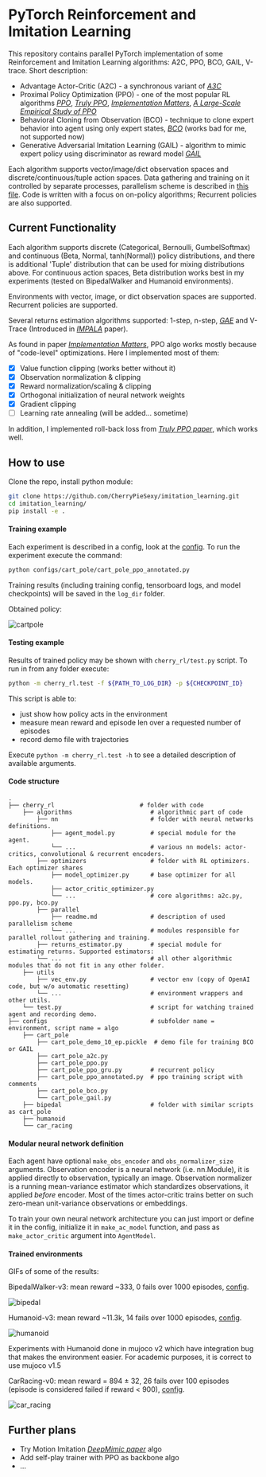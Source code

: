 # PyTorch Reinforcement and Imitation Learning

This repository contains parallel PyTorch implementation of some Reinforcement and Imitation Learning algorithms:
A2C, PPO, BCO, GAIL, V-trace. Short description:
- Advantage Actor-Critic (A2C) - a synchronous variant of [*A3C*](https://arxiv.org/abs/1602.01783)
- Proximal Policy Optimization (PPO) - one of the most popular RL algorithms [*PPO*](https://arxiv.org/abs/1707.06347), 
                               [*Truly PPO*](https://arxiv.org/abs/1903.07940), 
                               [*Implementation Matters*](https://arxiv.org/abs/2005.12729), 
                               [*A Large-Scale Empirical Study of PPO*](https://arxiv.org/abs/2006.05990)
- Behavioral Cloning from Observation (BCO) - technique to clone expert behavior into agent using only expert states,
                                              [*BCO*](https://arxiv.org/abs/1805.01954) (works bad for me, not supported now)
- Generative Adversarial Imitation Learning (GAIL) - algorithm to mimic expert policy using discriminator as reward model
                                              [*GAIL*](https://arxiv.org/abs/1606.03476)

Each algorithm supports vector/image/dict observation spaces and discrete/continuous/tuple action spaces.
Data gathering and training on it controlled by separate processes,
parallelism scheme is described in [this file](cherry_rl/algorithms/parallel/readme.md).
Code is written with a focus on on-policy algorithms;
Recurrent policies are also supported.

## Current Functionality

Each algorithm supports discrete (Categorical, Bernoulli, GumbelSoftmax)
and continuous (Beta, Normal, tanh(Normal)) policy distributions,
and there is additional 'Tuple' distribution that can be used for mixing distributions above. 
For continuous action spaces, Beta distribution works best in my experiments
(tested on BipedalWalker and Humanoid environments).

Environments with vector, image, or dict observation spaces are supported.
Recurrent policies are supported.

Several returns estimation algorithms supported: 1-step, n-step, [*GAE*](https://arxiv.org/abs/1506.02438) and
V-Trace (Introduced in [*IMPALA*](https://arxiv.org/abs/1802.01561) paper).

As found in paper [*Implementation Matters*](https://arxiv.org/abs/2005.12729), 
PPO algo works mostly because of "code-level" optimizations. Here I implemented most of them:
- [x] Value function clipping (works better without it)
- [x] Observation normalization & clipping
- [x] Reward normalization/scaling & clipping
- [x] Orthogonal initialization of neural network weights
- [x] Gradient clipping
- [ ] Learning rate annealing (will be added... sometime)

In addition, I implemented roll-back loss from [*Truly PPO paper*](https://arxiv.org/abs/1903.07940), which works well.

## How to use

Clone the repo, install python module:
```bash
git clone https://github.com/CherryPieSexy/imitation_learning.git
cd imitation_learning/
pip install -e .
```

#### Training example

Each experiment is described in a config, look at the [config](configs/cart_pole/cart_pole_ppo_annotated.py).
To run the experiment execute the command:
```bash
python configs/cart_pole/cart_pole_ppo_annotated.py
```

Training results (including training config, tensorboard logs, and model checkpoints) will be saved in the ```log_dir``` folder.

Obtained policy: 

![cartpole](gifs/cartpole.gif)

#### Testing example
Results of trained policy may be shown with ```cherry_rl/test.py``` script. To run in from any folder execute:
```bash
python -m cherry_rl.test -f ${PATH_TO_LOG_DIR} -p ${CHECKPOINT_ID}
```
This script is able to: 
- just show how policy acts in the environment
- measure mean reward and episode len over a requested number of episodes
- record demo file with trajectories

Execute ```python -m cherry_rl.test -h``` to see a detailed description of available arguments.

#### Code structure
    .
    ├── cherry_rl                        # folder with code
        ├── algorithms                      # algorithmic part of code
            ├── nn                          # folder with neural networks definitions.
                ├── agent_model.py          # special module for the agent.
                └── ...                     # various nn models: actor-critics, convolutional & recurrent encoders.
            ├── optimizers                  # folder with RL optimizers. Each optimizer shares
                ├── model_optimizer.py      # base optimizer for all models.
                ├── actor_critic_optimizer.py
                └── ...                     # core algorithms: a2c.py, ppo.py, bco.py
            ├── parallel
                ├── readme.md               # description of used parallelism scheme
                └── ...                     # modules responsible for parallel rollout gathering and training.
            ├── returns_estimator.py        # special module for estimating returns. Supported estimators: 
            └── ...                         # all other algorithmic modules that do not fit in any other folder. 
        ├── utils
            ├── vec_env.py                  # vector env (copy of OpenAI code, but w/o automatic resetting)
            └── ...                         # environment wrappers and other utils.
        └── test.py                         # script for watching trained agent and recording demo.
    ├── configs                             # subfolder name = environment, script name = algo
        ├── cart_pole
            ├── cart_pole_demo_10_ep.pickle  # demo file for training BCO or GAIL
            ├── cart_pole_a2c.py
            ├── cart_pole_ppo.py
            ├── cart_pole_ppo_gru.py        # recurrent policy
            ├── cart_pole_ppo_annotated.py  # ppo training script with comments
            ├── cart_pole_bco.py
            └── cart_pole_gail.py
        ├── bipedal                         # folder with similar scripts as cart_pole
        ├── humanoid
        └── car_racing

#### Modular neural network definition
Each agent have optional ```make_obs_encoder``` and ```obs_normalizer_size``` arguments.
Observation encoder is a neural network (i.e. nn.Module), it is applied directly to observation, typically an image.
Observation normalizer is a running mean-variance estimator which standardizes observations, it applied _before_ encoder. 
Most of the times actor-critic trains better on such zero-mean unit-variance observations or embeddings.

To train your own neural network architecture you can just import or define it in the config, 
initialize it in ```make_ac_model``` function, and pass as ```make_actor_critic``` argument into ```AgentModel```.

#### Trained environments
GIFs of some of the results:

BipedalWalker-v3: mean reward ~333, 0 fails over 1000 episodes, [config](configs/bipedal/bipedal_ppo.py).

![bipedal](./gifs/bipedal.gif)

Humanoid-v3: mean reward ~11.3k, 14 fails over 1000 episodes, [config](configs/humanoid/humanoid_ppo.py).

![humanoid](./gifs/humanoid.gif)

Experiments with Humanoid done in mujoco v2 
which have integration bug that makes the environment easier. For academic purposes, it is correct to use mujoco v1.5

CarRacing-v0: mean reward = 894 ± 32, 26 fails over 100 episodes 
(episode is considered failed if reward < 900), 
[config](configs/car_racing/car_racing_ppo.py).

![car_racing](gifs/car_racing.gif)

## Further plans
- Try Motion Imitation [*DeepMimic paper*](https://arxiv.org/abs/1804.02717) algo
- Add self-play trainer with PPO as backbone algo
- ...
